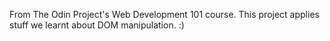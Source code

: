 From The Odin Project's Web Development 101 course. This project applies stuff we learnt about DOM manipulation. :)